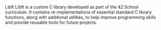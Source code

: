 Libft
Libft is a custom C library developed as part of the 42 School curriculum.
It contains re-implementations of essential standard C library functions, along with additional utilities, to help improve programming skills and provide reusable tools for future projects.
